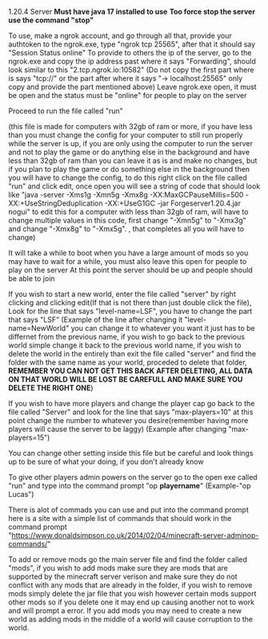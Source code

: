 1.20.4 Server
**Must have java 17 installed to use**
**Too force stop the server use the command "stop"**

To use, make a ngrok account, and go through all that, provide your authtoken to the ngrok.exe, type "ngrok tcp 25565", after that it should say "Session Status online"
To provide to others the ip of the server, go to the ngrok.exe and copy the ip address past where it says "Forwarding", should look similar to this "2.tcp.ngrok.io:10582"
(Do not copy the first part where is says "tcp://" or the part after where it says "-> localhost:25565" only copy and provide the part mentioned above)
Leave ngrok.exe open, it must be open and the status must be "online" for people to play on the server

Proceed to run the file called "run" 

(this file is made for computers with 32gb of ram or more, if you have less than you must change the config for your computer to still run properly while the server is up, if you are only 
using the computer to run the server and not to play the game or do anything else in the background and have less than 32gb of ram than you can leave it as is and make no changes, but if you
plan to play the game or do something else in the background then you will have to change the config, to do this right click on the file called "run" and click edit, once open you will see 
a string of code that should look like "java -server -Xms1g -Xmn5g -Xmx8g -XX:MaxGCPauseMillis=500 -XX:+UseStringDeduplication -XX:+UseG1GC -jar Forgeserver1.20.4.jar nogui" to edit this for
a computer with less than 32gb of ram, will have to change multiple values in this code, first change "-Xmn5g" to "-Xmx3g" and change "-Xmx8g" to "-Xmx5g". , that completes all you will have to change)

It will take a while to boot when you have a large amount of mods so you may have to wait for a while, you must also leave this open for people to play on the server
At this point the server should be up and people should be able to join


If you wish to start a new world, enter the file called "server" by right clicking and clicking edit(If that is not there than just double click the file), Look for the line that says
"level-name=LSF", you have to change the part that says "LSF" (Example of the line after changing it "level-name=NewWorld" you can change it to whatever you want it just has to be differnet
from the previous name, if you wish to go back to the previous world simple change it back to the previous world name, if you wish to delete the world in the entirely than exit the file 
called "server" and find the folder with the same name as your world, proceded to delete that folder, **REMEMBER YOU CAN NOT GET THIS BACK AFTER DELETING, ALL DATA ON THAT WORLD WILL BE LOST
BE CAREFULL AND MAKE SURE YOU DELETE THE RIGHT ONE**)


If you wish to have more players and change the player cap go back to the file called "Server" and look for the line that says "max-players=10" at this point change the number to whatever
you desire(remember having more players will cause the server to be laggy) (Example after changing "max-players=15")

You can change other setting inside this file but be careful and look things up to be sure of what your doing, if you don't already know

To give other players admin powers on the server go to the open exe called "run" and type into the command prompt "op **playername**" (Example-"op Lucas")

There is alot of commads you can use and put into the command prompt here is a site with a simple list of commands that should work in the command prompt 
"https://www.donaldsimpson.co.uk/2014/02/04/minecraft-server-adminop-commands/"

To add or remove mods go the main server file and find the folder called "mods", if you wish to add mods make sure they are mods that are supported by the minecraft server verison
and make sure they do not conflict with any mods that are already in the folder, if you wish to remove mods simply delete the jar file that you wish however certain mods support other mods
so if you delete one it may end up causing another not to work and will prompt a error. If you add mods you may need to create a new world as adding mods in the middle of a world will cause
corruption to the world. 












